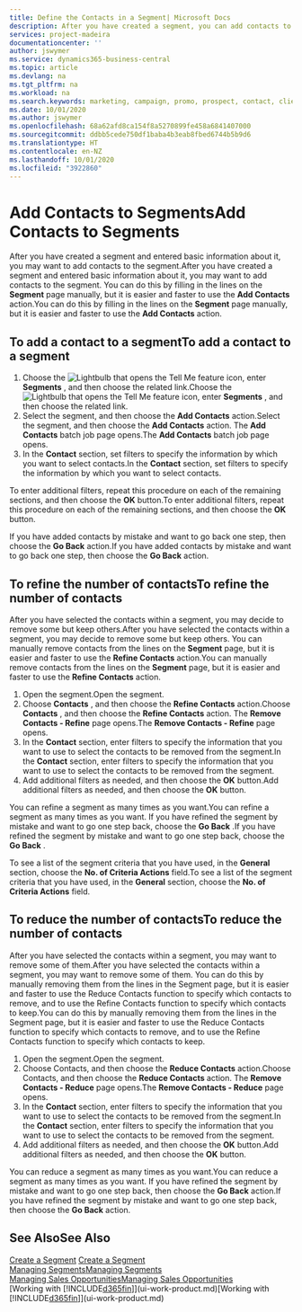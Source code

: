```yaml
---
title: Define the Contacts in a Segment| Microsoft Docs
description: After you have created a segment, you can add contacts to the segment, for example, as part of a marketing campaign targeting particular customers or clients.
services: project-madeira
documentationcenter: ''
author: jswymer
ms.service: dynamics365-business-central
ms.topic: article
ms.devlang: na
ms.tgt_pltfrm: na
ms.workload: na
ms.search.keywords: marketing, campaign, promo, prospect, contact, client, customer
ms.date: 10/01/2020
ms.author: jswymer
ms.openlocfilehash: 68a62afd8ca154f8a5270899fe458a6841407000
ms.sourcegitcommit: ddbb5cede750df1baba4b3eab8fbed6744b5b9d6
ms.translationtype: HT
ms.contentlocale: en-NZ
ms.lasthandoff: 10/01/2020
ms.locfileid: "3922860"
---
```

# <a name="add-contacts-to-segments"></a><span data-ttu-id="c91c3-103">Add Contacts to Segments</span><span class="sxs-lookup"><span data-stu-id="c91c3-103">Add Contacts to Segments</span></span>
<span data-ttu-id="c91c3-104">After you have created a segment and entered basic information about it, you may want to add contacts to the segment.</span><span class="sxs-lookup"><span data-stu-id="c91c3-104">After you have created a segment and entered basic information about it, you may want to add contacts to the segment.</span></span> <span data-ttu-id="c91c3-105">You can do this by filling in the lines on the **Segment** page manually, but it is easier and faster to use the **Add Contacts** action.</span><span class="sxs-lookup"><span data-stu-id="c91c3-105">You can do this by filling in the lines on the **Segment** page manually, but it is easier and faster to use the **Add Contacts** action.</span></span>

## <a name="to-add-a-contact-to-a-segment"></a><span data-ttu-id="c91c3-106">To add a contact to a segment</span><span class="sxs-lookup"><span data-stu-id="c91c3-106">To add a contact to a segment</span></span>
1. <span data-ttu-id="c91c3-107">Choose the ![Lightbulb that opens the Tell Me feature](media/ui-search/search_small.png "Tell me what you want to do") icon, enter **Segments** , and then choose the related link.</span><span class="sxs-lookup"><span data-stu-id="c91c3-107">Choose the ![Lightbulb that opens the Tell Me feature](media/ui-search/search_small.png "Tell me what you want to do") icon, enter **Segments** , and then choose the related link.</span></span>  
2. <span data-ttu-id="c91c3-108">Select the segment, and then choose the **Add Contacts** action.</span><span class="sxs-lookup"><span data-stu-id="c91c3-108">Select the segment, and then choose the **Add Contacts** action.</span></span> <span data-ttu-id="c91c3-109">The **Add Contacts** batch job page opens.</span><span class="sxs-lookup"><span data-stu-id="c91c3-109">The **Add Contacts** batch job page opens.</span></span>
3. <span data-ttu-id="c91c3-110">In the **Contact** section, set filters to specify the information by which you want to select contacts.</span><span class="sxs-lookup"><span data-stu-id="c91c3-110">In the **Contact** section, set filters to specify the information by which you want to select contacts.</span></span>

<span data-ttu-id="c91c3-111">To enter additional filters, repeat this procedure on each of the remaining sections, and then choose the **OK** button.</span><span class="sxs-lookup"><span data-stu-id="c91c3-111">To enter additional filters, repeat this procedure on each of the remaining sections, and then choose the **OK** button.</span></span>

<span data-ttu-id="c91c3-112">If you have added contacts by mistake and want to go back one step, then choose the **Go Back** action.</span><span class="sxs-lookup"><span data-stu-id="c91c3-112">If you have added contacts by mistake and want to go back one step, then choose the **Go Back** action.</span></span>

## <a name="to-refine-the-number-of-contacts"></a><span data-ttu-id="c91c3-113">To refine the number of contacts</span><span class="sxs-lookup"><span data-stu-id="c91c3-113">To refine the number of contacts</span></span>
<span data-ttu-id="c91c3-114">After you have selected the contacts within a segment, you may decide to remove some but keep others.</span><span class="sxs-lookup"><span data-stu-id="c91c3-114">After you have selected the contacts within a segment, you may decide to remove some but keep others.</span></span> <span data-ttu-id="c91c3-115">You can manually remove contacts from the lines on the **Segment** page, but it is easier and faster to use the **Refine Contacts** action.</span><span class="sxs-lookup"><span data-stu-id="c91c3-115">You can manually remove contacts from the lines on the **Segment** page, but it is easier and faster to use the **Refine Contacts** action.</span></span>

1. <span data-ttu-id="c91c3-116">Open the segment.</span><span class="sxs-lookup"><span data-stu-id="c91c3-116">Open the segment.</span></span>
2. <span data-ttu-id="c91c3-117">Choose **Contacts** , and then choose the **Refine Contacts** action.</span><span class="sxs-lookup"><span data-stu-id="c91c3-117">Choose **Contacts** , and then choose the **Refine Contacts** action.</span></span> <span data-ttu-id="c91c3-118">The **Remove Contacts - Refine** page opens.</span><span class="sxs-lookup"><span data-stu-id="c91c3-118">The **Remove Contacts - Refine** page opens.</span></span>
3. <span data-ttu-id="c91c3-119">In the **Contact** section, enter filters to specify the information that you want to use to select the contacts to be removed from the segment.</span><span class="sxs-lookup"><span data-stu-id="c91c3-119">In the **Contact** section, enter filters to specify the information that you want to use to select the contacts to be removed from the segment.</span></span>
4. <span data-ttu-id="c91c3-120">Add additional filters as needed, and then choose the **OK** button.</span><span class="sxs-lookup"><span data-stu-id="c91c3-120">Add additional filters as needed, and then choose the **OK** button.</span></span>

<span data-ttu-id="c91c3-121">You can refine a segment as many times as you want.</span><span class="sxs-lookup"><span data-stu-id="c91c3-121">You can refine a segment as many times as you want.</span></span> <span data-ttu-id="c91c3-122">If you have refined the segment by mistake and want to go one step back, choose the **Go Back** .</span><span class="sxs-lookup"><span data-stu-id="c91c3-122">If you have refined the segment by mistake and want to go one step back, choose the **Go Back** .</span></span>

<span data-ttu-id="c91c3-123">To see a list of the segment criteria that you have used, in the **General** section, choose the **No. of Criteria Actions** field.</span><span class="sxs-lookup"><span data-stu-id="c91c3-123">To see a list of the segment criteria that you have used, in the **General** section, choose the **No. of Criteria Actions** field.</span></span>

## <a name="to-reduce-the-number-of-contacts"></a><span data-ttu-id="c91c3-124">To reduce the number of contacts</span><span class="sxs-lookup"><span data-stu-id="c91c3-124">To reduce the number of contacts</span></span>
<span data-ttu-id="c91c3-125">After you have selected the contacts within a segment, you may want to remove some of them.</span><span class="sxs-lookup"><span data-stu-id="c91c3-125">After you have selected the contacts within a segment, you may want to remove some of them.</span></span> <span data-ttu-id="c91c3-126">You can do this by manually removing them from the lines in the Segment page, but it is easier and faster to use the Reduce Contacts function to specify which contacts to remove, and to use the Refine Contacts function to specify which contacts to keep.</span><span class="sxs-lookup"><span data-stu-id="c91c3-126">You can do this by manually removing them from the lines in the Segment page, but it is easier and faster to use the Reduce Contacts function to specify which contacts to remove, and to use the Refine Contacts function to specify which contacts to keep.</span></span>

1. <span data-ttu-id="c91c3-127">Open the segment.</span><span class="sxs-lookup"><span data-stu-id="c91c3-127">Open the segment.</span></span>
2. <span data-ttu-id="c91c3-128">Choose Contacts, and then choose the **Reduce Contacts** action.</span><span class="sxs-lookup"><span data-stu-id="c91c3-128">Choose Contacts, and then choose the **Reduce Contacts** action.</span></span> <span data-ttu-id="c91c3-129">The **Remove Contacts - Reduce** page opens.</span><span class="sxs-lookup"><span data-stu-id="c91c3-129">The **Remove Contacts - Reduce** page opens.</span></span>
3. <span data-ttu-id="c91c3-130">In the **Contact** section, enter filters to specify the information that you want to use to select the contacts to be removed from the segment.</span><span class="sxs-lookup"><span data-stu-id="c91c3-130">In the **Contact** section, enter filters to specify the information that you want to use to select the contacts to be removed from the segment.</span></span>
4. <span data-ttu-id="c91c3-131">Add additional filters as needed, and then choose the **OK** button.</span><span class="sxs-lookup"><span data-stu-id="c91c3-131">Add additional filters as needed, and then choose the **OK** button.</span></span>

<span data-ttu-id="c91c3-132">You can reduce a segment as many times as you want.</span><span class="sxs-lookup"><span data-stu-id="c91c3-132">You can reduce a segment as many times as you want.</span></span> <span data-ttu-id="c91c3-133">If you have refined the segment by mistake and want to go one step back, then choose the **Go Back** action.</span><span class="sxs-lookup"><span data-stu-id="c91c3-133">If you have refined the segment by mistake and want to go one step back, then choose the **Go Back** action.</span></span>

## <a name="see-also"></a><span data-ttu-id="c91c3-134">See Also</span><span class="sxs-lookup"><span data-stu-id="c91c3-134">See Also</span></span>
<span data-ttu-id="c91c3-135">[Create a Segment](marketing-how-create-segment.md) </span><span class="sxs-lookup"><span data-stu-id="c91c3-135">[Create a Segment](marketing-how-create-segment.md) </span></span>  
[<span data-ttu-id="c91c3-136">Managing Segments</span><span class="sxs-lookup"><span data-stu-id="c91c3-136">Managing Segments</span></span>](marketing-segments.md)  
[<span data-ttu-id="c91c3-137">Managing Sales Opportunities</span><span class="sxs-lookup"><span data-stu-id="c91c3-137">Managing Sales Opportunities</span></span>](marketing-manage-sales-opportunities.md)  
<span data-ttu-id="c91c3-138">[Working with [!INCLUDE[d365fin](includes/d365fin_md.md)]](ui-work-product.md)</span><span class="sxs-lookup"><span data-stu-id="c91c3-138">[Working with [!INCLUDE[d365fin](includes/d365fin_md.md)]](ui-work-product.md)</span></span>  

